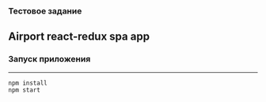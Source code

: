 ### Тестовое задание
Airport react-redux spa app
---
### Запуск приложения
---
    npm install
    npm start 
